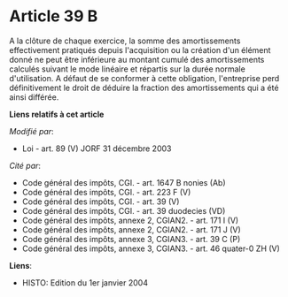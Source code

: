 # Article 39 B

A la clôture de chaque exercice, la somme des amortissements effectivement pratiqués depuis l'acquisition ou la création d'un
élément donné ne peut être inférieure au montant cumulé des amortissements calculés suivant le mode linéaire et répartis sur
la durée normale d'utilisation. A défaut de se conformer à cette obligation, l'entreprise perd définitivement le droit de
déduire la fraction des amortissements qui a été ainsi différée.

**Liens relatifs à cet article**

_Modifié par_:

  - Loi - art. 89 (V) JORF 31 décembre 2003

_Cité par_:

  - Code général des impôts, CGI. - art. 1647 B nonies (Ab)
  - Code général des impôts, CGI. - art. 223 F (V)
  - Code général des impôts, CGI. - art. 39 (V)
  - Code général des impôts, CGI. - art. 39 duodecies (VD)
  - Code général des impôts, annexe 2, CGIAN2. - art. 171 I (V)
  - Code général des impôts, annexe 2, CGIAN2. - art. 171 J (V)
  - Code général des impôts, annexe 3, CGIAN3. - art. 39 C (P)
  - Code général des impôts, annexe 3, CGIAN3. - art. 46 quater-0 ZH (V)

**Liens**:

  - HISTO: Edition du 1er janvier 2004
